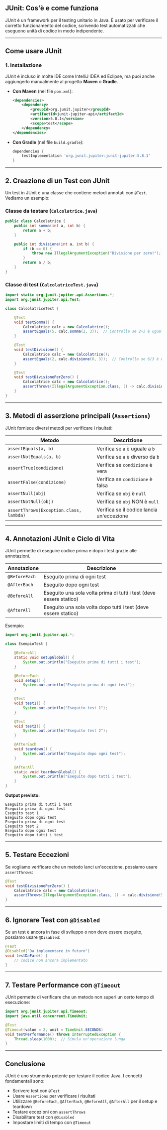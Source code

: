 ## **JUnit: Cos'è e come funziona**

JUnit è un framework per il testing unitario in Java. È usato per verificare il corretto funzionamento del codice, scrivendo test automatizzati che eseguono unità di codice in modo indipendente.

---

## **Come usare JUnit**

### **1. Installazione**

JUnit è incluso in molte IDE come IntelliJ IDEA ed Eclipse, ma puoi anche aggiungerlo manualmente al progetto **Maven** o **Gradle**.

- **Con Maven** (nel file `pom.xml`):
    
    ```xml
    <dependencies>
        <dependency>
            <groupId>org.junit.jupiter</groupId>
            <artifactId>junit-jupiter-api</artifactId>
            <version>5.8.1</version>
            <scope>test</scope>
        </dependency>
    </dependencies>
    ```
    
- **Con Gradle** (nel file `build.gradle`):
    
    ```gradle
    dependencies {
        testImplementation 'org.junit.jupiter:junit-jupiter:5.8.1'
    }
    ```
    

---

## **2. Creazione di un Test con JUnit**

Un test in JUnit è una classe che contiene metodi annotati con `@Test`. Vediamo un esempio:

### **Classe da testare (`Calcolatrice.java`)**

```java
public class Calcolatrice {
    public int somma(int a, int b) {
        return a + b;
    }

    public int divisione(int a, int b) {
        if (b == 0) {
            throw new IllegalArgumentException("Divisione per zero!");
        }
        return a / b;
    }
}
```

### **Classe di test (`CalcolatriceTest.java`)**

```java
import static org.junit.jupiter.api.Assertions.*;
import org.junit.jupiter.api.Test;

class CalcolatriceTest {

    @Test
    void testSomma() {
        Calcolatrice calc = new Calcolatrice();
        assertEquals(5, calc.somma(2, 3));  // Controlla se 2+3 è uguale a 5
    }

    @Test
    void testDivisione() {
        Calcolatrice calc = new Calcolatrice();
        assertEquals(2, calc.divisione(6, 3));  // Controlla se 6/3 è uguale a 2
    }

    @Test
    void testDivisionePerZero() {
        Calcolatrice calc = new Calcolatrice();
        assertThrows(IllegalArgumentException.class, () -> calc.divisione(5, 0));
    }
}
```

---

## **3. Metodi di asserzione principali (`Assertions`)**

JUnit fornisce diversi metodi per verificare i risultati:

|Metodo|Descrizione|
|---|---|
|`assertEquals(a, b)`|Verifica se `a` è uguale a `b`|
|`assertNotEquals(a, b)`|Verifica se `a` è diverso da `b`|
|`assertTrue(condizione)`|Verifica se `condizione` è vera|
|`assertFalse(condizione)`|Verifica se `condizione` è falsa|
|`assertNull(obj)`|Verifica se `obj` è `null`|
|`assertNotNull(obj)`|Verifica se `obj` NON è `null`|
|`assertThrows(Exception.class, lambda)`|Verifica se il codice lancia un'eccezione|

---

## **4. Annotazioni JUnit e Ciclo di Vita**

JUnit permette di eseguire codice prima e dopo i test grazie alle annotazioni.

|Annotazione|Descrizione|
|---|---|
|`@BeforeEach`|Eseguito prima di ogni test|
|`@AfterEach`|Eseguito dopo ogni test|
|`@BeforeAll`|Eseguito una sola volta prima di tutti i test (deve essere statico)|
|`@AfterAll`|Eseguito una sola volta dopo tutti i test (deve essere statico)|

Esempio:

```java
import org.junit.jupiter.api.*;

class EsempioTest {

    @BeforeAll
    static void setupGlobal() {
        System.out.println("Eseguito prima di tutti i test");
    }

    @BeforeEach
    void setup() {
        System.out.println("Eseguito prima di ogni test");
    }

    @Test
    void test1() {
        System.out.println("Eseguito test 1");
    }

    @Test
    void test2() {
        System.out.println("Eseguito test 2");
    }

    @AfterEach
    void teardown() {
        System.out.println("Eseguito dopo ogni test");
    }

    @AfterAll
    static void teardownGlobal() {
        System.out.println("Eseguito dopo tutti i test");
    }
}
```

**Output previsto:**

```
Eseguito prima di tutti i test
Eseguito prima di ogni test
Eseguito test 1
Eseguito dopo ogni test
Eseguito prima di ogni test
Eseguito test 2
Eseguito dopo ogni test
Eseguito dopo tutti i test
```

---

## **5. Testare Eccezioni**

Se vogliamo verificare che un metodo lanci un'eccezione, possiamo usare `assertThrows`:

```java
@Test
void testDivisionePerZero() {
    Calcolatrice calc = new Calcolatrice();
    assertThrows(IllegalArgumentException.class, () -> calc.divisione(5, 0));
}
```

---

## **6. Ignorare Test con `@Disabled`**

Se un test è ancora in fase di sviluppo o non deve essere eseguito, possiamo usare `@Disabled`:

```java
@Test
@Disabled("Da implementare in futuro")
void testDaFare() {
    // codice non ancora implementato
}
```

---

## **7. Testare Performance con `@Timeout`**

JUnit permette di verificare che un metodo non superi un certo tempo di esecuzione:

```java
import org.junit.jupiter.api.Timeout;
import java.util.concurrent.TimeUnit;

@Test
@Timeout(value = 2, unit = TimeUnit.SECONDS)
void testPerformance() throws InterruptedException {
    Thread.sleep(1000);  // Simula un'operazione lunga
}
```

---

## **Conclusione**

JUnit è uno strumento potente per testare il codice Java. I concetti fondamentali sono:

- Scrivere test con `@Test`
- Usare `Assertions` per verificare i risultati
- Utilizzare `@BeforeEach`, `@AfterEach`, `@BeforeAll`, `@AfterAll` per il setup e teardown
- Testare eccezioni con `assertThrows`
- Disabilitare test con `@Disabled`
- Impostare limiti di tempo con `@Timeout`
